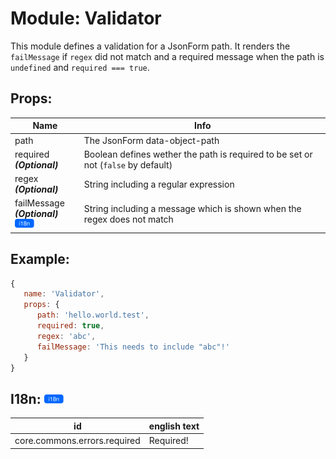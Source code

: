 # Module: Validator
This module defines a validation for a JsonForm path. It renders the `failMessage` if `regex` did not match and a required message when the path is `undefined` and `required === true`.

## Props:

Name                                                                                                      | Info
--------------------------------------------------------------------------------------------------------- | ---------------------------------------------------------------------------------
path                                                                                                      | The JsonForm data-object-path
required <br/>***(Optional)***                                                                            | Boolean defines wether the path is required to be set or not (`false` by default)
regex <br/>***(Optional)***                                                                               | String including a regular expression
failMessage <br/>***(Optional)*** <a href="../../i18n.md"><img src="../../img/i18n.svg" height="15"/></a> | String including a message which is shown when the regex does not match

## Example:

```js
{
   name: 'Validator',
   props: {
      path: 'hello.world.test',
      required: true,
      regex: 'abc',
      failMessage: 'This needs to include "abc"!'
   }
}
```

## I18n: <a href="../../i18n.md"><img src="../../img/i18n.svg" height="15"/></a>

id   | english text
---- | -----------------------------
core.commons.errors.required | Required!
